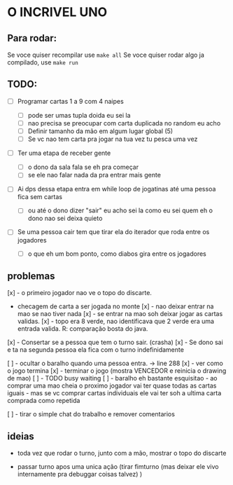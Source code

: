 # O INCRIVEL UNO

## Para rodar:

Se voce quiser recompilar use `make all`
Se voce quiser rodar algo ja compilado, use `make run`


## TODO:

- [ ] Programar cartas 1 a 9 com 4 naipes

    - [ ] pode ser umas tupla doida eu sei la
    - [ ] nao precisa se preocupar com carta duplicada no random eu acho
    - [ ] Definir tamanho da mão em algum lugar global (5)
    - [ ] Se vc nao tem carta pra jogar na tua vez tu pesca uma vez

- [ ] Ter uma etapa de receber gente
    - [ ] o dono da sala fala se eh pra começar
    - [ ] se ele nao falar nada da pra entrar mais gente

- [ ] Ai dps dessa etapa entra em while loop de jogatinas até uma pessoa fica sem cartas
    - [ ] ou até o dono dizer "sair" eu acho sei la como eu sei quem eh o dono nao sei deixa quieto

- [ ] Se uma pessoa cair tem que tirar ela do iterador que roda entre os jogadores
    - [ ] o que eh um bom ponto, como diabos gira entre os jogadores


## problemas

[x] - o primeiro jogador nao ve o topo do discarte.
- checagem de carta a ser jogada no monte
    [x] - nao deixar entrar na mao se nao tiver nada
    [x] - se entrar na mao soh deixar jogar as cartas validas.
    [x] - topo era 8 verde, nao identificava que 2 verde era uma entrada valida.
        R: comparação bosta do java.

[x] - Consertar se a pessoa que tem o turno sair. (crasha)
[x] - Se dono sai e ta na segunda pessoa ela fica com o turno indefinidamente

[ ] - ocultar o baralho quando uma pessoa entra. -> line 288
[x] - ver como o jogo termina
[x] - terminar o jogo (mostra VENCEDOR e reinicia o drawing de mao)
[ ] - TODO busy waiting
[ ] - baralho eh bastante esquisitao
    - ao comprar uma mao cheia o proximo jogador vai ter quase todas as cartas iguais
    - mas se vc comprar cartas individuais ele vai ter soh a ultima carta comprada como repetida

[ ] - tirar o simple chat do trabalho e remover comentarios

## ideias

- toda vez que rodar o turno, junto com a mão, mostrar o topo do discarte

- passar turno apos uma unica ação 
    (tirar fimturno 
        (mas deixar ele vivo internamente pra debuggar coisas talvez)
    )